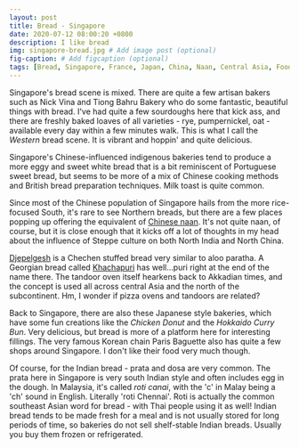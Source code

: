 ```yaml
---
layout: post
title: Bread - Singapore
date: 2020-07-12 08:00:20 +0800
description: I like bread
img: singapore-bread.jpg # Add image post (optional)
fig-caption: # Add figcaption (optional)
tags: [Bread, Singapore, France, Japan, China, Naan, Central Asia, Food]
---
```


Singapore's bread scene is mixed. There are quite a few artisan bakers such as Nick Vina and Tiong Bahru Bakery who do some fantastic, beautiful things with bread. I've had quite a few sourdoughs here that kick ass, and there are freshly baked loaves of all varieties - rye, pumpernickel, oat - available every day within a few minutes walk. This is what I call the _Western_ bread scene. It is vibrant and hoppin' and quite delicious.

Singapore's Chinese-influenced indigenous bakeries tend to produce a more eggy and sweet white bread that is a bit reminiscent of Portuguese sweet bread, but seems to be more of a mix of Chinese cooking methods and British bread preparation techniques. Milk toast is quite common.

Since most of the Chinese population of Singapore hails from the more rice-focused South, it's rare to see Northern breads, but there are a few places popping up offering the equivalent of [Chinese naan](https://www.8days.sg/eatanddrink/newsandopening/this-1-000-year-old-chinese-naan-was-once-cooked-in-a-hat-and-it-11494466). It's not quite naan, of course, but it is close enough that it kicks off a lot of thoughts in my head about the influence of Steppe culture on both North India and North China.

[Djepelgesh](http://www.shalts.com/hcd.html) is a Chechen stuffed bread very similar to aloo paratha. A Georgian bread called [Khachapuri](https://en.wikipedia.org/wiki/Khachapuri) has well...puri right at the end of the name there. The tandoor oven itself hearkens back to Akkadian times, and the concept is used all across central Asia and the north of the subcontinent. Hm, I wonder if pizza ovens and tandoors are related?

Back to Singapore, there are also these Japanese style bakeries, which have some fun creations like the _Chicken Donut_ and the _Hokkaido Curry Bun_. Very delicious, but bread is more of a platform here for interesting fillings. The very famous Korean chain Paris Baguette also has quite a few shops around Singapore. I don't like their food very much though.

Of course, for the Indian bread - prata and dosa are very common. The prata here in Singapore is very south Indian style and often includes egg in the dough. In Malaysia, it's called _roti canai_, with the 'c' in Malay being a 'ch' sound in English. Literally 'roti Chennai'. Roti is actually the common southeast Asian word for bread - with Thai people using it as well! Indian bread tends to be made fresh for a meal and is not usually stored for long periods of time, so bakeries do not sell shelf-stable Indian breads. Usually you buy them frozen or refrigerated.
